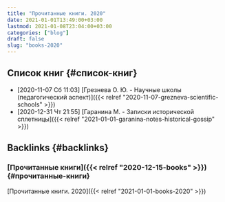 ```yaml
---
title: "Прочитанные книги. 2020"
date: 2021-01-01T13:49:00+03:00
lastmod: 2021-01-08T23:04:00+03:00
categories: ["blog"]
draft: false
slug: "books-2020"
---
```


## Список книг {#список-книг}

-   <span class="timestamp-wrapper"><span class="timestamp">[2020-11-07 Сб 11:03] </span></span> [Грезнева О. Ю. - Научные школы (педагогический аспект)]({{< relref "2020-11-07-grezneva-scientific-schools" >}})
-   <span class="timestamp-wrapper"><span class="timestamp">[2020-12-31 Чт 21:55] </span></span> [Гаранина М. - Записки исторической сплетницы]({{< relref "2021-01-01-garanina-notes-historical-gossip" >}})


## Backlinks {#backlinks}


### [Прочитанные книги]({{< relref "2020-12-15-books" >}}) {#прочитанные-книги}

[Прочитанные книги. 2020]({{< relref "2021-01-01-books-2020" >}})
